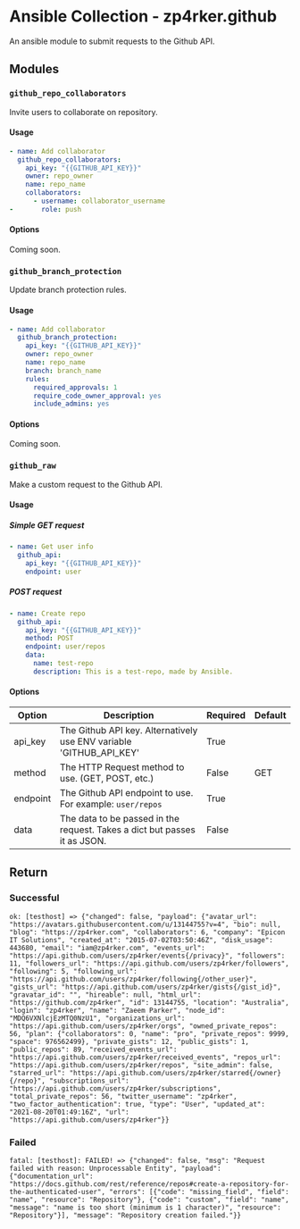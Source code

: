 # Ansible Collection - zp4rker.github
An ansible module to submit requests to the Github API.


## Modules
### `github_repo_collaborators`
Invite users to collaborate on repository.
#### Usage
```yaml
- name: Add collaborator
  github_repo_collaborators:
    api_key: "{{GITHUB_API_KEY}}"
    owner: repo_owner
    name: repo_name
    collaborators:
      - username: collaborator_username
-       role: push
```
#### Options
Coming soon.

### `github_branch_protection`
Update branch protection rules.
#### Usage
```yaml
- name: Add collaborator
  github_branch_protection:
    api_key: "{{GITHUB_API_KEY}}"
    owner: repo_owner
    name: repo_name
    branch: branch_name
    rules:
      required_approvals: 1
      require_code_owner_approval: yes
      include_admins: yes
```
#### Options
Coming soon.

### `github_raw`
Make a custom request to the Github API.
#### Usage
##### Simple GET request
```yaml
- name: Get user info
  github_api:
  	api_key: "{{GITHUB_API_KEY}}"
  	endpoint: user
```
##### POST request
```yaml
- name: Create repo
  github_api:
  	api_key: "{{GITHUB_API_KEY}}"
  	method: POST
  	endpoint: user/repos
  	data:
  	  name: test-repo
  	  description: This is a test-repo, made by Ansible.
```
#### Options
| Option   | Description                                                               | Required | Default |
|----------|---------------------------------------------------------------------------|----------|---------|
| api_key  | The Github API key. Alternatively use ENV variable 'GITHUB_API_KEY'       | True     |         |
| method   | The HTTP Request method to use. (GET, POST, etc.)                         | False    | GET     |
| endpoint | The Github API endpoint to use. For example: `user/repos`                 | True     |         |
| data     | The data to be passed in the request. Takes a dict but passes it as JSON. | False    |         |


## Return
### Successful
```
ok: [testhost] => {"changed": false, "payload": {"avatar_url": "https://avatars.githubusercontent.com/u/13144755?v=4", "bio": null, "blog": "https://zp4rker.com", "collaborators": 6, "company": "Epicon IT Solutions", "created_at": "2015-07-02T03:50:46Z", "disk_usage": 443680, "email": "iam@zp4rker.com", "events_url": "https://api.github.com/users/zp4rker/events{/privacy}", "followers": 11, "followers_url": "https://api.github.com/users/zp4rker/followers", "following": 5, "following_url": "https://api.github.com/users/zp4rker/following{/other_user}", "gists_url": "https://api.github.com/users/zp4rker/gists{/gist_id}", "gravatar_id": "", "hireable": null, "html_url": "https://github.com/zp4rker", "id": 13144755, "location": "Australia", "login": "zp4rker", "name": "Zaeem Parker", "node_id": "MDQ6VXNlcjEzMTQ0NzU1", "organizations_url": "https://api.github.com/users/zp4rker/orgs", "owned_private_repos": 56, "plan": {"collaborators": 0, "name": "pro", "private_repos": 9999, "space": 976562499}, "private_gists": 12, "public_gists": 1, "public_repos": 89, "received_events_url": "https://api.github.com/users/zp4rker/received_events", "repos_url": "https://api.github.com/users/zp4rker/repos", "site_admin": false, "starred_url": "https://api.github.com/users/zp4rker/starred{/owner}{/repo}", "subscriptions_url": "https://api.github.com/users/zp4rker/subscriptions", "total_private_repos": 56, "twitter_username": "zp4rker", "two_factor_authentication": true, "type": "User", "updated_at": "2021-08-20T01:49:16Z", "url": "https://api.github.com/users/zp4rker"}}
```
### Failed
```
fatal: [testhost]: FAILED! => {"changed": false, "msg": "Request failed with reason: Unprocessable Entity", "payload": {"documentation_url": "https://docs.github.com/rest/reference/repos#create-a-repository-for-the-authenticated-user", "errors": [{"code": "missing_field", "field": "name", "resource": "Repository"}, {"code": "custom", "field": "name", "message": "name is too short (minimum is 1 character)", "resource": "Repository"}], "message": "Repository creation failed."}}
```